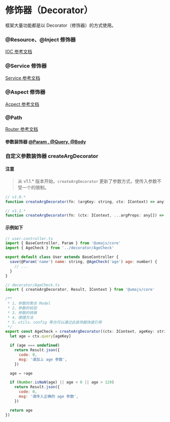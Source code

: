 # 修饰器（Decorator）

框架大量功能都是以 Decorator（修饰器）的方式使用。

### @Resource、@Inject 修饰器

[IOC 参考文档](./IOC.md#resource、-inject修饰器)

### @Service 修饰器

[Service 参考文档](./IOC.md#service修饰器)

### @Aspect 修饰器

[Acpect 参考文档](./AOP.md#aspect修饰器)

### @Path

[Router 参考文档](./Router.md#path修饰器)

#### 参数装饰器 [@Param , @Query, @Body](../other/ArgDecorator.md)

### 自定义参数装饰器 createArgDecorator

#### 注意

> 从 v1.1.\* 版本开始，`createArgDecorator` 更新了参数方式，使传入参数不受一个的限制。

```js
// v1.0.*
function createArgDecorator(fn: (argKey: string, ctx: IContext) => any): (...argProps: any[]) => ParameterDecorator;

// v1.1.*
function createArgDecorator(fn: (ctx: IContext, ...argProps: any[]) => any): (...argProps: any[]) => ParameterDecorator;
```

#### 示例如下

```js
// user.controller.ts
import { BaseController, Param } from '@umajs/core'
import { AgeCheck } from '../decorator/AgeCheck'

export default class User extends BaseController {
  save(@Param('name') name: string, @AgeCheck('age') age: number) {
    // ...
  }
}

// decorator/AgeCheck.ts
import { createArgDecorator, Result, IContext } from '@umajs/core'

/**
 * 1、参数的聚合 Model
 * 2、参数的校验
 * 3、参数的转换
 * 4、便捷方法
 * 5、utils、config 等也可以通过此装饰器快速引用
 */
export const AgeCheck = createArgDecorator((ctx: IContext, ageKey: string) => {
  let age = ctx.query[ageKey]

  if (age === undefined)
    return Result.json({
      code: 0,
      msg: '请加上 age 参数',
    })

  age = +age

  if (Number.isNaN(age) || age < 0 || age > 120)
    return Result.json({
      code: 0,
      msg: '请传入正确的 age 参数',
    })

  return age
})
```
